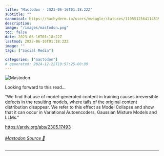 ```yaml
---
title: "Mastodon - 2023-06-16T01:18:22Z"
subtitle: ""
canonical: https://hachyderm.io/users/mweagle/statuses/110551256411451961
description:
image: "/images/mastodon.png"
toc: false
date: 2023-06-16T01:18:22Z
lastmod: 2023-06-16T01:18:22Z
image: ""
tags: ["Social Media"]

categories: ["mastodon"]
# generated: 2024-12-22T19:57:25-08:00
---
```

![Mastodon](/images/mastodon.png)

<p>Looking forward to this read…</p><p>“We find that use of model-generated content in training causes irreversible defects in the resulting models, where tails of the original content distribution disappear. We refer to this effect as Model Collapse and show that it can occur in Variational Autoencoders, Gaussian Mixture Models and LLMs.”</p><p><a href="https://arxiv.org/abs/2305.17493" target="_blank" rel="nofollow noopener noreferrer" translate="no"><span class="invisible">https://</span><span class="">arxiv.org/abs/2305.17493</span><span class="invisible"></span></a></p>


###### [Mastodon Source 🐘](https://hachyderm.io/@mweagle/110551256411451961)

___
